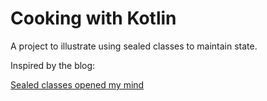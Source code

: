 # Cooking with Kotlin

A project to illustrate using sealed classes to maintain state.

Inspired by the blog:

<a href="https://codeascraft.com/2018/04/12/sealed-classes-opened-my-mind/">Sealed classes opened my mind</a>   

